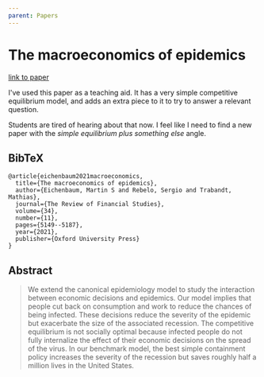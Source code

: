```yaml
---
parent: Papers
---
```


# The macroeconomics of epidemics

[link to paper](https://academic.oup.com/rfs/article/34/11/5149/6213914)

I've used this paper as a teaching aid.
It has a very simple competitive equilibrium model, 
and adds an extra piece to it to try to answer a relevant question.

Students are tired of hearing about that now. 
I feel like I need to find a new paper with the 
*simple equilibrium plus something else* angle.


## BibTeX
```
@article{eichenbaum2021macroeconomics,
  title={The macroeconomics of epidemics},
  author={Eichenbaum, Martin S and Rebelo, Sergio and Trabandt, Mathias},
  journal={The Review of Financial Studies},
  volume={34},
  number={11},
  pages={5149--5187},
  year={2021},
  publisher={Oxford University Press}
}
```

## Abstract

> We extend the canonical epidemiology model to study the interaction between economic decisions and epidemics. Our model implies that people cut back on consumption and work to reduce the chances of being infected. These decisions reduce the severity of the epidemic but exacerbate the size of the associated recession. The competitive equilibrium is not socially optimal because infected people do not fully internalize the effect of their economic decisions on the spread of the virus. In our benchmark model, the best simple containment policy increases the severity of the recession but saves roughly half a million lives in the United States.